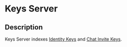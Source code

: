 # Keys Server

## Description

Keys Server indexes [Identity Keys](../../clients/core/identity/identity-keys.md) and [Chat Invite Keys](./chat-invite-keys.md).
